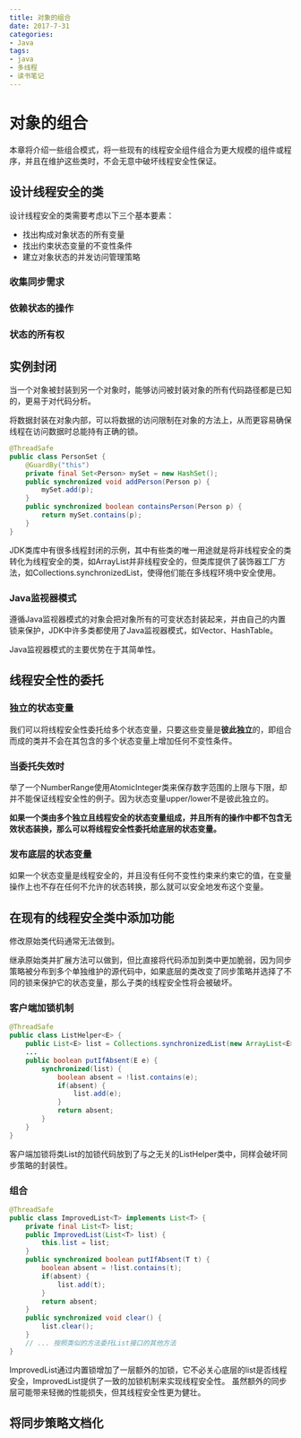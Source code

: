 ```yaml
---
title: 对象的组合
date: 2017-7-31
categories: 
- Java
tags:
- java
- 多线程
- 读书笔记
---
```


# 对象的组合

本章将介绍一些组合模式，将一些现有的线程安全组件组合为更大规模的组件或程序，并且在维护这些类时，不会无意中破坏线程安全性保证。

## 设计线程安全的类

设计线程安全的类需要考虑以下三个基本要素：

* 找出构成对象状态的所有变量
* 找出约束状态变量的不变性条件
* 建立对象状态的并发访问管理策略

### 收集同步需求

### 依赖状态的操作

### 状态的所有权

## 实例封闭

当一个对象被封装到另一个对象时，能够访问被封装对象的所有代码路径都是已知的，更易于对代码分析。

将数据封装在对象内部，可以将数据的访问限制在对象的方法上，从而更容易确保线程在访问数据时总能持有正确的锁。

```java
@ThreadSafe
public class PersonSet {
    @GuardBy("this")
    private final Set<Person> mySet = new HashSet();
    public synchronized void addPerson(Person p) {
        mySet.add(p);
    }
    public synchronized boolean containsPerson(Person p) {
        return mySet.contains(p);
    }
}
```

JDK类库中有很多线程封闭的示例，其中有些类的唯一用途就是将非线程安全的类转化为线程安全的类，如ArrayList并非线程安全的，但类库提供了装饰器工厂方法，如Collections.synchronizedList，使得他们能在多线程环境中安全使用。

### Java监视器模式

遵循Java监视器模式的对象会把对象所有的可变状态封装起来，并由自己的内置锁来保护，JDK中许多类都使用了Java监视器模式，如Vector、HashTable。

Java监视器模式的主要优势在于其简单性。

## 线程安全性的委托

### 独立的状态变量

我们可以将线程安全性委托给多个状态变量，只要这些变量是**彼此独立**的，即组合而成的类并不会在其包含的多个状态变量上增加任何不变性条件。

### 当委托失效时

举了一个NumberRange使用AtomicInteger类来保存数字范围的上限与下限，却并不能保证线程安全性的例子。因为状态变量upper/lower不是彼此独立的。

**如果一个类由多个独立且线程安全的状态变量组成，并且所有的操作中都不包含无效状态装换，那么可以将线程安全性委托给底层的状态变量。**

### 发布底层的状态变量

如果一个状态变量是线程安全的，并且没有任何不变性约束来约束它的值，在变量操作上也不存在任何不允许的状态转换，那么就可以安全地发布这个变量。

## 在现有的线程安全类中添加功能

修改原始类代码通常无法做到。

继承原始类并扩展方法可以做到，但比直接将代码添加到类中更加脆弱，因为同步策略被分布到多个单独维护的源代码中，如果底层的类改变了同步策略并选择了不同的锁来保护它的状态变量，那么子类的线程安全性将会被破坏。

### 客户端加锁机制

```java
@ThreadSafe
public class ListHelper<E> {
    public List<E> list = Collections.synchronizedList(new ArrayList<E>());
    ...
    public boolean putIfAbsent(E e) {
        synchronized(list) {
            boolean absent = !list.contains(e);
            if(absent) {
                list.add(e);
            }
            return absent;
        }
    }
}
```

客户端加锁将类List的加锁代码放到了与之无关的ListHelper类中，同样会破坏同步策略的封装性。

### 组合

```java
@ThreadSafe
public class ImprovedList<T> implements List<T> {
    private final List<T> list;
    public ImprovedList(List<T> list) {
        this.list = list;
    }
    public synchronized boolean putIfAbsent(T t) {
        boolean absent = !list.contains(t);
        if(absent) {
            list.add(t);
        }
        return absent;
    }
    public synchronized void clear() {
        list.clear();
    }
    // ... 按照类似的方法委托List接口的其他方法
}
```

ImprovedList通过内置锁增加了一层额外的加锁，它不必关心底层的list是否线程安全，ImprovedList提供了一致的加锁机制来实现线程安全性。
虽然额外的同步层可能带来轻微的性能损失，但其线程安全性更为健壮。

## 将同步策略文档化
